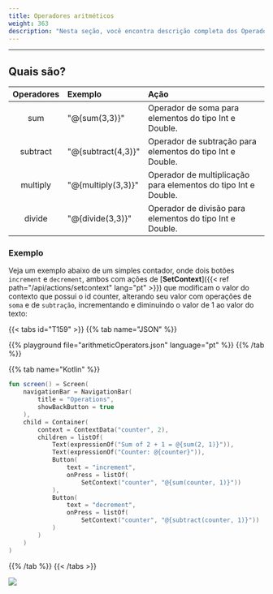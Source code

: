 ```yaml
---
title: Operadores aritméticos
weight: 363
description: "Nesta seção, você encontra descrição completa dos Operadores Numéricas."
---
```


---

## Quais são?

| Operadores | Exemplo              | Ação                                                           |
| :--------: | :------------------- | :------------------------------------------------------------- |
|    sum     | "@{sum\(3,3\)}"      | Operador de soma para elementos do tipo Int e Double.          |
|  subtract  | "@{subtract\(4,3\)}" | Operador de subtração para elementos do tipo Int e Double.     |
|  multiply  | "@{multiply\(3,3\)}" | Operador de multiplicação para elementos do tipo Int e Double. |
|   divide   | "@{divide\(3,3\)}"   | Operador de divisão para elementos do tipo Int e Double.       |

### Exemplo

Veja um exemplo abaixo de um simples contador, onde dois botões `increment` e `decrement`, ambos com ações de [**SetContext**]({{< ref path="/api/actions/setcontext" lang="pt" >}}) que modificam o valor do contexto que possui o id counter, alterando seu valor com operações de `soma` e de `subtração`, incrementando e diminuindo o valor de 1 ao valor do texto:

{{< tabs id="T159" >}}
{{% tab name="JSON" %}}

<!-- json-playground:arithmeticOperators.json
{
  "_beagleComponent_" : "beagle:screenComponent",
  "navigationBar" : {
    "title" : "Operations",
    "showBackButton" : true
  },
  "child" : {
    "_beagleComponent_" : "beagle:container",
    "children" : [ {
      "_beagleComponent_" : "beagle:text",
      "text" : "Sum of 2 + 1 = @{sum(2, 1)}"
    }, {
      "_beagleComponent_" : "beagle:text",
      "text" : "Counter: @{counter}"
    }, {
      "_beagleComponent_" : "beagle:button",
      "text" : "increment",
      "onPress" : [ {
        "_beagleAction_" : "beagle:setContext",
        "contextId" : "counter",
        "value" : "@{sum(counter, 1)}"
      } ]
    }, {
      "_beagleComponent_" : "beagle:button",
      "text" : "decrement",
      "onPress" : [ {
        "_beagleAction_" : "beagle:setContext",
        "contextId" : "counter",
        "value" : "@{subtract(counter, 1)}"
      } ]
    } ],
    "context" : {
      "id" : "counter",
      "value" : 2
    }
  }
}
-->

{{% playground file="arithmeticOperators.json" language="pt" %}}
{{% /tab %}}

{{% tab name="Kotlin" %}}

```kotlin
fun screen() = Screen(
    navigationBar = NavigationBar(
        title = "Operations",
        showBackButton = true
    ),
    child = Container(
        context = ContextData("counter", 2),
        children = listOf(
            Text(expressionOf("Sum of 2 + 1 = @{sum(2, 1)}")),
            Text(expressionOf("Counter: @{counter}")),
            Button(
                text = "increment",
                onPress = listOf(
                    SetContext("counter", "@{sum(counter, 1)}"))
            ),
            Button(
                text = "decrement",
                onPress = listOf(
                    SetContext("counter", "@{subtract(counter, 1)}"))
            )
        )
    )
)
```

{{% /tab %}}
{{< /tabs >}}

![](/shared/operadoresaritmeticos%20%281%29.gif)
